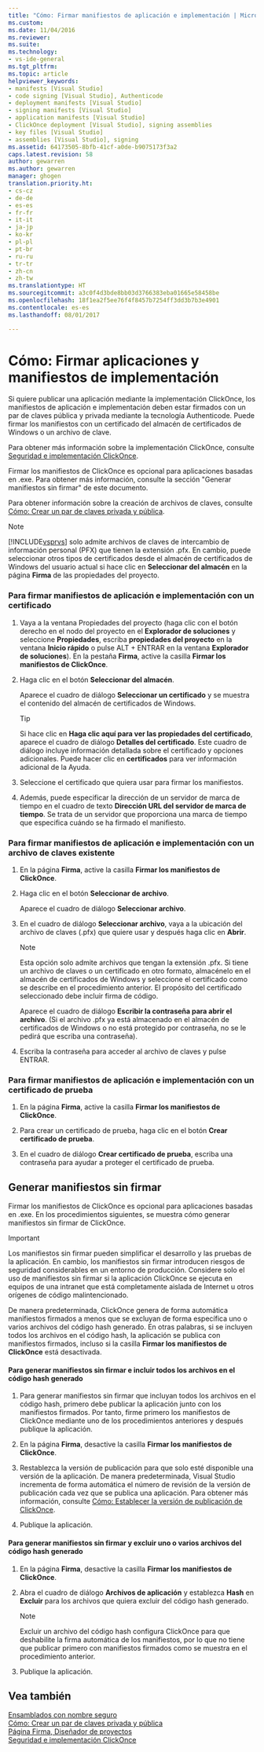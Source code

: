 ```yaml
---
title: "Cómo: Firmar manifiestos de aplicación e implementación | Microsoft Docs"
ms.custom: 
ms.date: 11/04/2016
ms.reviewer: 
ms.suite: 
ms.technology:
- vs-ide-general
ms.tgt_pltfrm: 
ms.topic: article
helpviewer_keywords:
- manifests [Visual Studio]
- code signing [Visual Studio], Authenticode
- deployment manifests [Visual Studio]
- signing manifests [Visual Studio]
- application manifests [Visual Studio]
- ClickOnce deployment [Visual Studio], signing assemblies
- key files [Visual Studio]
- assemblies [Visual Studio], signing
ms.assetid: 64173505-8bfb-41cf-a0de-b9075173f3a2
caps.latest.revision: 58
author: gewarren
ms.author: gewarren
manager: ghogen
translation.priority.ht:
- cs-cz
- de-de
- es-es
- fr-fr
- it-it
- ja-jp
- ko-kr
- pl-pl
- pt-br
- ru-ru
- tr-tr
- zh-cn
- zh-tw
ms.translationtype: HT
ms.sourcegitcommit: a3c0f4d3bde8bb03d3766383eba01665e58458be
ms.openlocfilehash: 18f1ea2f5ee76f4f8457b7254ff3dd3b7b3e4901
ms.contentlocale: es-es
ms.lasthandoff: 08/01/2017

---
```

# <a name="how-to-sign-application-and-deployment-manifests"></a>Cómo: Firmar aplicaciones y manifiestos de implementación
Si quiere publicar una aplicación mediante la implementación ClickOnce, los manifiestos de aplicación e implementación deben estar firmados con un par de claves pública y privada mediante la tecnología Authenticode. Puede firmar los manifiestos con un certificado del almacén de certificados de Windows o un archivo de clave.  
  
 Para obtener más información sobre la implementación ClickOnce, consulte [Seguridad e implementación ClickOnce](../deployment/clickonce-security-and-deployment.md).  
  
 Firmar los manifiestos de ClickOnce es opcional para aplicaciones basadas en .exe. Para obtener más información, consulte la sección "Generar manifiestos sin firmar" de este documento.  
  
 Para obtener información sobre la creación de archivos de claves, consulte [Cómo: Crear un par de claves privada y pública](/dotnet/framework/app-domains/how-to-create-a-public-private-key-pair).  
  
> [!NOTE]
>  [!INCLUDE[vsprvs](../code-quality/includes/vsprvs_md.md)] solo admite archivos de claves de intercambio de información personal (PFX) que tienen la extensión .pfx. En cambio, puede seleccionar otros tipos de certificados desde el almacén de certificados de Windows del usuario actual si hace clic en **Seleccionar del almacén** en la página **Firma** de las propiedades del proyecto.  
  
### <a name="to-sign-application-and-deployment-manifests-using-a-certificate"></a>Para firmar manifiestos de aplicación e implementación con un certificado  
  
1.  Vaya a la ventana Propiedades del proyecto (haga clic con el botón derecho en el nodo del proyecto en el **Explorador de soluciones** y seleccione **Propiedades**, escriba **propiedades del proyecto** en la ventana **Inicio rápido** o pulse ALT + ENTRAR en la ventana **Explorador de soluciones**). En la pestaña **Firma**, active la casilla **Firmar los manifiestos de ClickOnce**.  
  
2.  Haga clic en el botón **Seleccionar del almacén**.  
  
     Aparece el cuadro de diálogo **Seleccionar un certificado** y se muestra el contenido del almacén de certificados de Windows.  
  
    > [!TIP]
    >  Si hace clic en **Haga clic aquí para ver las propiedades del certificado**, aparece el cuadro de diálogo **Detalles del certificado**. Este cuadro de diálogo incluye información detallada sobre el certificado y opciones adicionales. Puede hacer clic en **certificados** para ver información adicional de la Ayuda.  
  
3.  Seleccione el certificado que quiera usar para firmar los manifiestos.  
  
4.  Además, puede especificar la dirección de un servidor de marca de tiempo en el cuadro de texto **Dirección URL del servidor de marca de tiempo**. Se trata de un servidor que proporciona una marca de tiempo que especifica cuándo se ha firmado el manifiesto.  
  
### <a name="to-sign-application-and-deployment-manifests-using-an-existing-key-file"></a>Para firmar manifiestos de aplicación e implementación con un archivo de claves existente  
  
1.  En la página **Firma**, active la casilla **Firmar los manifiestos de ClickOnce**.  
  
2.  Haga clic en el botón **Seleccionar de archivo**.  
  
     Aparece el cuadro de diálogo **Seleccionar archivo**.  
  
3.  En el cuadro de diálogo **Seleccionar archivo**, vaya a la ubicación del archivo de claves (.pfx) que quiere usar y después haga clic en **Abrir**.  
  
    > [!NOTE]
    >  Esta opción solo admite archivos que tengan la extensión .pfx. Si tiene un archivo de claves o un certificado en otro formato, almacénelo en el almacén de certificados de Windows y seleccione el certificado como se describe en el procedimiento anterior. El propósito del certificado seleccionado debe incluir firma de código.  
  
     Aparece el cuadro de diálogo **Escribir la contraseña para abrir el archivo**. (Si el archivo .pfx ya está almacenado en el almacén de certificados de Windows o no está protegido por contraseña, no se le pedirá que escriba una contraseña).  
  
4.  Escriba la contraseña para acceder al archivo de claves y pulse ENTRAR.  
  
### <a name="to-sign-application-and-deployment-manifests-using-a-test-certificate"></a>Para firmar manifiestos de aplicación e implementación con un certificado de prueba  
  
1.  En la página **Firma**, active la casilla **Firmar los manifiestos de ClickOnce**.  
  
2.  Para crear un certificado de prueba, haga clic en el botón **Crear certificado de prueba**.  
  
3.  En el cuadro de diálogo **Crear certificado de prueba**, escriba una contraseña para ayudar a proteger el certificado de prueba.  
  
## <a name="generating-unsigned-manifests"></a>Generar manifiestos sin firmar  
 Firmar los manifiestos de ClickOnce es opcional para aplicaciones basadas en .exe. En los procedimientos siguientes, se muestra cómo generar manifiestos sin firmar de ClickOnce.  
  
> [!IMPORTANT]
>  Los manifiestos sin firmar pueden simplificar el desarrollo y las pruebas de la aplicación. En cambio, los manifiestos sin firmar introducen riesgos de seguridad considerables en un entorno de producción. Considere solo el uso de manifiestos sin firmar si la aplicación ClickOnce se ejecuta en equipos de una intranet que está completamente aislada de Internet u otros orígenes de código malintencionado.  
  
 De manera predeterminada, ClickOnce genera de forma automática manifiestos firmados a menos que se excluyan de forma específica uno o varios archivos del código hash generado. En otras palabras, si se incluyen todos los archivos en el código hash, la aplicación se publica con manifiestos firmados, incluso si la casilla **Firmar los manifiestos de ClickOnce** está desactivada.  
  
#### <a name="to-generate-unsigned-manifests-and-include-all-files-in-the-generated-hash"></a>Para generar manifiestos sin firmar e incluir todos los archivos en el código hash generado  
  
1.  Para generar manifiestos sin firmar que incluyan todos los archivos en el código hash, primero debe publicar la aplicación junto con los manifiestos firmados. Por tanto, firme primero los manifiestos de ClickOnce mediante uno de los procedimientos anteriores y después publique la aplicación.  
  
2.  En la página **Firma**, desactive la casilla **Firmar los manifiestos de ClickOnce**.  
  
3.  Restablezca la versión de publicación para que solo esté disponible una versión de la aplicación. De manera predeterminada, Visual Studio incrementa de forma automática el número de revisión de la versión de publicación cada vez que se publica una aplicación. Para obtener más información, consulte [Cómo: Establecer la versión de publicación de ClickOnce](../deployment/how-to-set-the-clickonce-publish-version.md).  
  
4.  Publique la aplicación.  
  
#### <a name="to-generate-unsigned-manifests-and-exclude-one-or-more-files-from-the-generated-hash"></a>Para generar manifiestos sin firmar y excluir uno o varios archivos del código hash generado  
  
1.  En la página **Firma**, desactive la casilla **Firmar los manifiestos de ClickOnce**.  
  
2.  Abra el cuadro de diálogo **Archivos de aplicación** y establezca **Hash** en **Excluir** para los archivos que quiera excluir del código hash generado.  
  
    > [!NOTE]
    >  Excluir un archivo del código hash configura ClickOnce para que deshabilite la firma automática de los manifiestos, por lo que no tiene que publicar primero con manifiestos firmados como se muestra en el procedimiento anterior.  
  
3.  Publique la aplicación.  
  
## <a name="see-also"></a>Vea también  
 [Ensamblados con nombre seguro](/dotnet/framework/app-domains/strong-named-assemblies)   
 [Cómo: Crear un par de claves privada y pública](/dotnet/framework/app-domains/how-to-create-a-public-private-key-pair)   
 [Página Firma, Diseñador de proyectos](../ide/reference/signing-page-project-designer.md)   
 [Seguridad e implementación ClickOnce](../deployment/clickonce-security-and-deployment.md)
